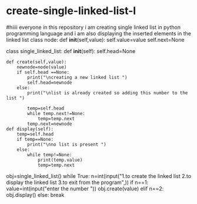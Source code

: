 # create-single-linked-list-l
#hiiii everyone in this repository i am creating single linked list in python programming language and i am also displaying the inserted elements in the linked list 
class node:
    def __init__(self,value):
        self.value=value
        self.next=None

class single_linked_list:
    def __init__(self):
        self.head=None

    def create(self,value):
        newnode=node(value)
        if self.head ==None:
            print("\ncreating a new linked list ")
            self.head=newnode
        else:
            print("\nlist is already created so adding this number to the list ")

            temp=self.head
            while temp.next!=None:
                temp=temp.next
            temp.next=newnode
    def display(self):
        temp=self.head
        if temp==None:
            print("\nno list is present ")
        else:
            while temp!=None:
                print(temp.value)
                temp=temp.next

obj=single_linked_list()
while True:
    n=int(input("1.to create the linked list 2.to display the linked list 3.to exit from the program",))
    if n==1:
        value=int(input("enter the number "))
        obj.create(value)
    elif n==2:
        obj.display()
    else:
        break


